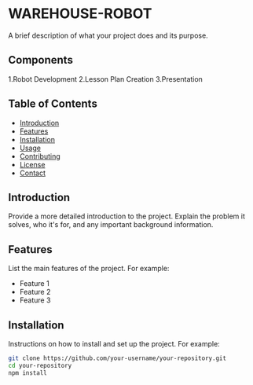 # WAREHOUSE-ROBOT

A brief description of what your project does and its purpose.

## Components
1.Robot Development
2.Lesson Plan Creation
3.Presentation

## Table of Contents

- [Introduction](#introduction)
- [Features](#features)
- [Installation](#installation)
- [Usage](#usage)
- [Contributing](#contributing)
- [License](#license)
- [Contact](#contact)

## Introduction

Provide a more detailed introduction to the project. Explain the problem it solves, who it's for, and any important background information.

## Features

List the main features of the project. For example:
- Feature 1
- Feature 2
- Feature 3

## Installation

Instructions on how to install and set up the project. For example:

```bash
git clone https://github.com/your-username/your-repository.git
cd your-repository
npm install
